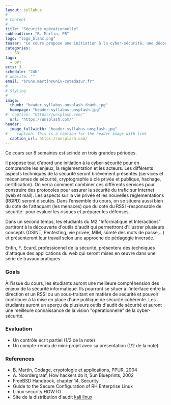```yaml
---
layout: syllabus
#
# Content
#
title: "Sécurité opérationnelle"
subheadline: "B. Martin, PR"
logo: "logo_blanc.png"
teaser: "Ce cours propose une initiation à la cyber-sécurité, une découverte des outils d'audit, et une présentation des techniques d'attaque des applications web."
categories:
  - S3
tags:
  - OPT
ects: 3
schedule: "24h"
# website: ""
email: "bruno.martin@univ-cotedazur.fr"
#
# Styling
#
image:
  thumb: "header-syllabus-unsplash-thumb.jpg"
  homepage: "header-syllabus-unsplash.jpg"
#  caption: "https://unsplash.com/"
  url: "https://unsplash.com/"
header:
  image_fullwidth: "header-syllabus-unsplash.jpg"
#    caption: This is a caption for the header image with link
  caption_url: https://unsplash.com/
---
```



Ce cours sur 8 semaines est scindé en trois grandes périodes.

Il propose tout d'abord une initiation à la cyber-sécurité pour en
comprendre les enjeux, la réglementation et les acteurs.  Les
différents aspects techniques de la sécurité seront brièvement
présentés (services et mécanismes de sécurité, cryptographie à clé
privée et publique, hachage, certification). On verra comment combiner
ces différents services pour construire des protocoles pour assurer la
sécurité du trafic sur Internet (web et mail). Les aspects sur la vie
privée et les nouvelles réglementations (RGPD) seront discutés.  Dans
l’ensemble du cours, on se situera aussi bien du coté de l’attaquant
(les menaces) que du coté du RSSI -responsable de sécurité- pour
évaluer les risques et préparer les défenses.

Dans un second temps, les étudiants du M2 "Informatique et Interactions"
partiront à la découverte d'outils d'audit qui permettront d'illustrer
plusieurs concepts (OSINT, Pentesting, vie privée, MIM, sûreté des
mots de passe,...) et présenteront leur travail selon une approche de
pédagogie inversée.

Enfin, F. Ecard, professionnel de la sécurité, présentera des
techniques d'attaque des applications du web qui seront mises en
œuvre dans une série de travaux pratiques


### Goals ###

À l'issue du cours, les étudiants auront une meilleure compréhension
des enjeux de la sécurité informatique. Ils pourront se situer à
l'interface entre la direction et un RSSI ou un sous-traitant en
matière de sécurité et pouvoir contribuer à la mise en place d'une
politique de sécurité cohérente. Les étudiants auront un aperçu de
plusieurs outils d'audit de sécurité et auront une meilleure
 connaissance de la vision "opérationnelle" de la cyber-sécurité.



### Evaluation ###


-   Un contrôle écrit partiel (1/2 de la note)
-   Un compte-rendu de mini-projet avec sa présentation (1/2 de la note)

### References ###


-   B. Martin, Codage, cryptologie et applications, PPUR, 2004
-   A. Noordergraaf, How hackers do it, Sun Blueprints, 2002
-   FreeBSD Handbook, chapter 14, Security
-   Guide to the Secure Configuration of RH Enterprise Linux
-   Linux security HOWTO
-   Site de la distribution d'audit [kali linux](https://www.kali.org)
